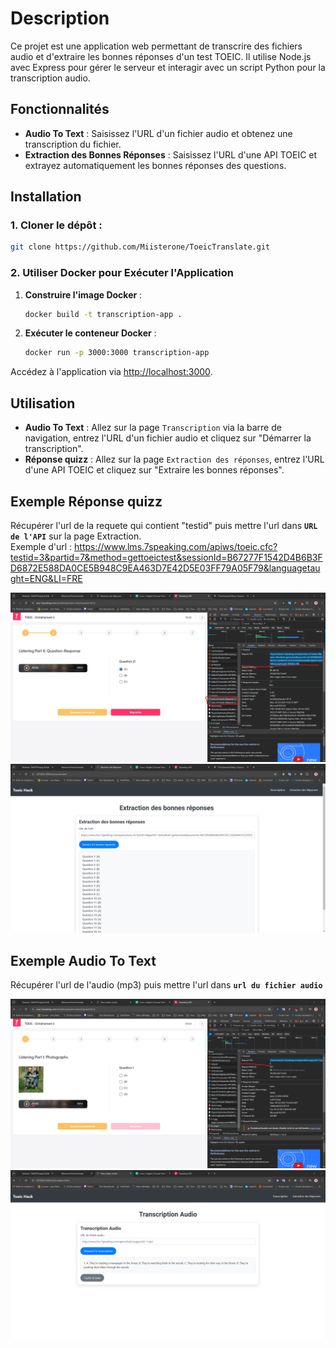 
# Description

Ce projet est une application web permettant de transcrire des fichiers audio et d'extraire les bonnes réponses d'un test TOEIC. Il utilise Node.js avec Express pour gérer le serveur et interagir avec un script Python pour la transcription audio.

## Fonctionnalités

- **Audio To Text** : Saisissez l'URL d'un fichier audio et obtenez une transcription du fichier.
- **Extraction des Bonnes Réponses** : Saisissez l'URL d'une API TOEIC et extrayez automatiquement les bonnes réponses des questions.

## Installation

### 1. Cloner le dépôt :

```bash
git clone https://github.com/Miisterone/ToeicTranslate.git
```

### 2. Utiliser Docker pour Exécuter l'Application

1. **Construire l'image Docker** :
   ```bash
   docker build -t transcription-app .
   ```

2. **Exécuter le conteneur Docker** :
   ```bash
   docker run -p 3000:3000 transcription-app
   ```

Accédez à l'application via [http://localhost:3000](http://localhost:3000).

## Utilisation

- **Audio To Text** : Allez sur la page `Transcription` via la barre de navigation, entrez l'URL d'un fichier audio et cliquez sur "Démarrer la transcription".
- **Réponse quizz** : Allez sur la page `Extraction des réponses`, entrez l'URL d'une API TOEIC et cliquez sur "Extraire les bonnes réponses".

## Exemple Réponse quizz

Récupérer l'url de la requete qui contient "testid" puis mettre l'url dans **`URL de l'API`** sur la page Extraction.<br>
Exemple d'url : https://www.lms.7speaking.com/apiws/toeic.cfc?testid=3&partid=7&method=gettoeictest&sessionId=B67277F1542D4B6B3FD6872E588DA0CE5B948C9EA463D7E42D5E03FF79A05F79&languagetaught=ENG&LI=FRE

![img_2.png](doc/img/extractionReponse.png)
![img_3.png](doc/img/extractionReponse2.png)

## Exemple Audio To Text

Récupérer l'url de l'audio (mp3) puis mettre l'url dans **`url du fichier audio`**

![img.png](doc/img/transcriptionAudio.png)
![img_1.png](doc/img/transcriptionAudio1.png)
